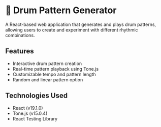 # 🥁 Drum Pattern Generator

A React-based web application that generates and plays drum patterns, allowing users to create and experiment with different rhythmic combinations.

## Features

- Interactive drum pattern creation
- Real-time pattern playback using Tone.js
- Customizable tempo and pattern length
- Random and linear pattern option
  
## Technologies Used

- React (v19.1.0)
- Tone.js (v15.0.4)
- React Testing Library
